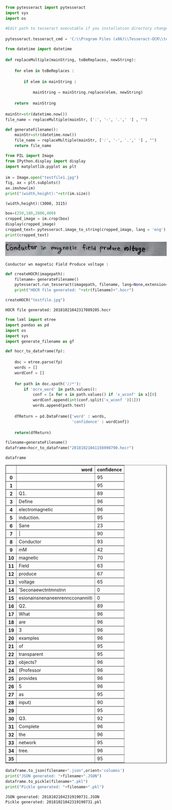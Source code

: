 

```python
from pytesseract import pytesseract
import sys
import os
```


```python
#Edit path to tesseract executable if you installation directory changed

pytesseract.tesseract_cmd = 'C:\\Program Files (x86)\\Tesseract-OCR\\tesseract'
```


```python
from datetime import datetime

def replaceMultiple(mainString, toBeReplaces, newString):
   
    for elem in toBeReplaces :
        
        if elem in mainString :
            
            mainString = mainString.replace(elem, newString)
    
    return  mainString

mainStr=str(datetime.now())
file_name = replaceMultiple(mainStr, [':', '-', '.',' '] , "")
```


```python
def generateFilename():
	mainStr=str(datetime.now())
	file_name = replaceMultiple(mainStr, [':', '-', '.',' '] , "")
	return file_name
```


```python
from PIL import Image
from IPython.display import display
import matplotlib.pyplot as plt

im = Image.open("testfile1.jpg")
fig, ax = plt.subplots()
ax.imshow(im)
print("(width,height):"+str(im.size))
```

    (width,height):(3000, 3115)
    


```python
box=(250,180,2800,400)
cropped_image = im.crop(box)
display(cropped_image)
cropped_text= pytesseract.image_to_string(cropped_image, lang = 'eng')
print(cropped_text)
```


![png](demonstration_files/demonstration_5_0.png)


    Conductor wn magnetic Field Produce voltage :
    


```python
def createHOCR(imagepath):
	filename= generateFilename()
	pytesseract.run_tesseract(imagepath, filename, lang=None,extension='html', config="hocr")
	print("HOCR file generated: "+str(filename)+".hocr")
```


```python
createHOCR("testfile.jpg")
```

    HOCR file generated: 20181021042317089205.hocr
    


```python
from lxml import etree
import pandas as pd
import os
import sys
import generate_filename as gf
```


```python
def hocr_to_dataframe(fp):

    doc = etree.parse(fp)
    words = []
    wordConf = []

    for path in doc.xpath('//*'):
        if 'ocrx_word' in path.values():
            conf = [x for x in path.values() if 'x_wconf' in x][0]
            wordConf.append(int(conf.split('x_wconf ')[1]))
            words.append(path.text)

    dfReturn = pd.DataFrame({'word' : words,
                             'confidence' : wordConf})

    return(dfReturn)
```


```python
filename=generateFilename()
dataframe=hocr_to_dataframe("20181021041156998790.hocr")
```


```python
dataframe
```




<div>
<style scoped>
    .dataframe tbody tr th:only-of-type {
        vertical-align: middle;
    }

    .dataframe tbody tr th {
        vertical-align: top;
    }

    .dataframe thead th {
        text-align: right;
    }
</style>
<table border="1" class="dataframe">
  <thead>
    <tr style="text-align: right;">
      <th></th>
      <th>word</th>
      <th>confidence</th>
    </tr>
  </thead>
  <tbody>
    <tr>
      <th>0</th>
      <td></td>
      <td>95</td>
    </tr>
    <tr>
      <th>1</th>
      <td></td>
      <td>95</td>
    </tr>
    <tr>
      <th>2</th>
      <td>Q1.</td>
      <td>89</td>
    </tr>
    <tr>
      <th>3</th>
      <td>Define</td>
      <td>96</td>
    </tr>
    <tr>
      <th>4</th>
      <td>electromagnetic</td>
      <td>96</td>
    </tr>
    <tr>
      <th>5</th>
      <td>induction.</td>
      <td>95</td>
    </tr>
    <tr>
      <th>6</th>
      <td>Sane</td>
      <td>23</td>
    </tr>
    <tr>
      <th>7</th>
      <td>|</td>
      <td>90</td>
    </tr>
    <tr>
      <th>8</th>
      <td>Conductor</td>
      <td>93</td>
    </tr>
    <tr>
      <th>9</th>
      <td>mM</td>
      <td>42</td>
    </tr>
    <tr>
      <th>10</th>
      <td>magnetic</td>
      <td>70</td>
    </tr>
    <tr>
      <th>11</th>
      <td>Field</td>
      <td>63</td>
    </tr>
    <tr>
      <th>12</th>
      <td>produce</td>
      <td>67</td>
    </tr>
    <tr>
      <th>13</th>
      <td>voltage</td>
      <td>65</td>
    </tr>
    <tr>
      <th>14</th>
      <td>‘Seconaewctntmnstnn</td>
      <td>0</td>
    </tr>
    <tr>
      <th>15</th>
      <td>esionainsnenaneenrenncconanniiti</td>
      <td>0</td>
    </tr>
    <tr>
      <th>16</th>
      <td>Q2.</td>
      <td>89</td>
    </tr>
    <tr>
      <th>17</th>
      <td>What</td>
      <td>96</td>
    </tr>
    <tr>
      <th>18</th>
      <td>are</td>
      <td>96</td>
    </tr>
    <tr>
      <th>19</th>
      <td>3</td>
      <td>96</td>
    </tr>
    <tr>
      <th>20</th>
      <td>examples</td>
      <td>96</td>
    </tr>
    <tr>
      <th>21</th>
      <td>of</td>
      <td>95</td>
    </tr>
    <tr>
      <th>22</th>
      <td>transparent</td>
      <td>95</td>
    </tr>
    <tr>
      <th>23</th>
      <td>objects?</td>
      <td>96</td>
    </tr>
    <tr>
      <th>24</th>
      <td>(Professor</td>
      <td>96</td>
    </tr>
    <tr>
      <th>25</th>
      <td>provides</td>
      <td>96</td>
    </tr>
    <tr>
      <th>26</th>
      <td>5</td>
      <td>96</td>
    </tr>
    <tr>
      <th>27</th>
      <td>as</td>
      <td>95</td>
    </tr>
    <tr>
      <th>28</th>
      <td>input)</td>
      <td>90</td>
    </tr>
    <tr>
      <th>29</th>
      <td></td>
      <td>95</td>
    </tr>
    <tr>
      <th>30</th>
      <td>Q3.</td>
      <td>92</td>
    </tr>
    <tr>
      <th>31</th>
      <td>Complete</td>
      <td>96</td>
    </tr>
    <tr>
      <th>32</th>
      <td>the</td>
      <td>96</td>
    </tr>
    <tr>
      <th>33</th>
      <td>network</td>
      <td>95</td>
    </tr>
    <tr>
      <th>34</th>
      <td>tree.</td>
      <td>96</td>
    </tr>
    <tr>
      <th>35</th>
      <td></td>
      <td>95</td>
    </tr>
  </tbody>
</table>
</div>




```python
dataframe.to_json(filename+".json",orient='columns')
print("JSON generated: "+filename+".JSON")
dataframe.to_pickle(filename+".pkl")
print("Pickle generated: "+filename+".pkl")
```

    JSON generated: 20181021042319190731.JSON
    Pickle generated: 20181021042319190731.pkl
    
